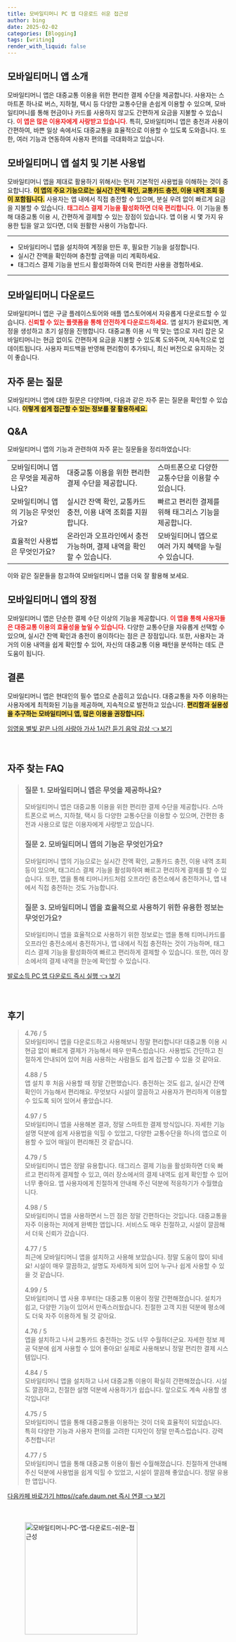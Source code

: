 ```yaml
---
title: 모바일티머니 PC 앱 다운로드 쉬운 접근성
author: bing
date: 2025-02-02
categories: [Blogging]
tags: [writing]
render_with_liquid: false
---
```



<h2 id='모바일티머니앱소개'>모바일티머니 앱 소개</h2>

<p>모바일티머니 앱은 대중교통 이용을 위한 편리한 결제 수단을 제공합니다. 사용자는 스마트폰 하나로 버스, 지하철, 택시 등 다양한 교통수단을 손쉽게 이용할 수 있으며, 모바일티머니를 통해 현금이나 카드를 사용하지 않고도 간편하게 요금을 지불할 수 있습니다. <b><span style="color: #ee2323;">이 앱은 많은 이용자에게 사랑받고 있습니다.</span></b> 특히, 모바일티머니 앱은 충전과 사용이 간편하여, 바쁜 일상 속에서도 대중교통을 효율적으로 이용할 수 있도록 도와줍니다. 또한, 여러 기능과 연동하여 사용자 편의를 극대화하고 있습니다.</p>

<h2 id='모바일티머니앱설치및사용법'>모바일티머니 앱 설치 및 기본 사용법</h2>

<p>모바일티머니 앱을 제대로 활용하기 위해서는 먼저 기본적인 사용법을 이해하는 것이 중요합니다. <b><span style="background-color: #ffe066;">이 앱의 주요 기능으로는 실시간 잔액 확인, 교통카드 충전, 이용 내역 조회 등이 포함됩니다.</span></b> 사용자는 앱 내에서 직접 충전할 수 있으며, 분실 우려 없이 빠르게 요금을 지불할 수 있습니다. <b><span style="color: #ee2323;">태그리스 결제 기능을 활성화하면 더욱 편리합니다.</span></b> 이 기능을 통해 대중교통 이용 시, 간편하게 결제할 수 있는 장점이 있습니다. 앱 이용 시 몇 가지 유용한 팁을 알고 있다면, 더욱 원활한 사용이 가능합니다.</p>

<hr />

<ul>
    <li>모바일티머니 앱을 설치하여 계정을 만든 후, 필요한 기능을 설정합니다.</li>
    <li>실시간 잔액을 확인하며 충전할 금액을 미리 계획하세요.</li>
    <li>태그리스 결제 기능을 반드시 활성화하여 더욱 편리한 사용을 경험하세요.</li>
</ul>

<hr />

<h2 id='모바일티머니다운로드'>모바일티머니 다운로드</h2>

<p>모바일티머니 앱은 구글 플레이스토어와 애플 앱스토어에서 자유롭게 다운로드할 수 있습니다. <b><span style="color: #ee2323;">신뢰할 수 있는 플랫폼을 통해 안전하게 다운로드하세요.</span></b> 앱 설치가 완료되면, 계정을 생성하고 초기 설정을 진행합니다. 대중교통 이용 시 딱 맞는 앱으로 자리 잡은 모바일티머니는 현금 없이도 간편하게 요금을 지불할 수 있도록 도와주며, 지속적으로 업데이트됩니다. 사용자 피드백을 반영해 편리함이 추가되니, 최신 버전으로 유지하는 것이 좋습니다.</p>

<h2 id='자주묻는질문'>자주 묻는 질문</h2>

<p>모바일티머니 앱에 대한 질문은 다양하며, 다음과 같은 자주 묻는 질문을 확인할 수 있습니다. <b><span style="background-color: #ffe066;">이렇게 쉽게 접근할 수 있는 정보를 잘 활용하세요.</span></b></p>

<h2 id='QNA'>Q&A</h2>

<p>모바일티머니 앱의 기능과 관련하여 자주 묻는 질문들을 정리하였습니다:</p>

<table>
    <tr>
        <td>모바일티머니 앱은 무엇을 제공하나요?</td>
        <td>대중교통 이용을 위한 편리한 결제 수단을 제공합니다.</td>
        <td>스마트폰으로 다양한 교통수단을 이용할 수 있습니다.</td>
    </tr>
    <tr>
        <td>모바일티머니 앱의 기능은 무엇인가요?</td>
        <td>실시간 잔액 확인, 교통카드 충전, 이용 내역 조회를 지원합니다.</td>
        <td>빠르고 편리한 결제를 위해 태그리스 기능을 제공합니다.</td>
    </tr>
    <tr>
        <td>효율적인 사용법은 무엇인가요?</td>
        <td>온라인과 오프라인에서 충전 가능하며, 결제 내역을 확인할 수 있습니다.</td>
        <td>모바일티머니 앱으로 여러 가지 혜택을 누릴 수 있습니다.</td>
    </tr>
</table>

<p>이와 같은 질문들을 참고하여 모바일티머니 앱을 더욱 잘 활용해 보세요.</p>

<h2 id='앱의장점'>모바일티머니 앱의 장점</h2>

<p>모바일티머니 앱은 단순한 결제 수단 이상의 기능을 제공합니다. <b><span style="color: #ee2323;">이 앱을 통해 사용자들은 대중교통 이용의 효율성을 높일 수 있습니다.</span></b> 다양한 교통수단을 자유롭게 선택할 수 있으며, 실시간 잔액 확인과 충전이 용이하다는 점은 큰 장점입니다. 또한, 사용자는 과거의 이용 내역을 쉽게 확인할 수 있어, 자신의 대중교통 이용 패턴을 분석하는 데도 큰 도움이 됩니다.</p>

<h2 id='결론'>결론</h2>

<p>모바일티머니 앱은 현대인의 필수 앱으로 손꼽히고 있습니다. 대중교통을 자주 이용하는 사용자에게 최적화된 기능을 제공하며, 지속적으로 발전하고 있습니다. <b><span style="background-color: #ffe066;">편리함과 실용성을 추구하는 모바일티머니 앱, 많은 이용을 권장합니다.</span></b></p>


<p><a class="click-button" title="임영웅 별빛 같은 나의 사랑아 가사 1시간 듣기 음악 감상" href="https://24nara.github.io/posts/%EC%9E%84%EC%98%81%EC%9B%85-%EB%B3%84%EB%B9%9B-%EA%B0%99%EC%9D%80-%EB%82%98%EC%9D%98-%EC%82%AC%EB%9E%91%EC%95%84-%EA%B0%80%EC%82%AC-1%EC%8B%9C%EA%B0%84-%EB%93%A3%EA%B8%B0-%EC%9D%8C%EC%95%85-%EA%B0%90%EC%83%81/" rel="dofollow">임영웅 별빛 같은 나의 사랑아 가사 1시간 듣기 음악 감상 👈 보기</a></p><br>
<h2 id='자주_찾는_FAQ'>자주 찾는 FAQ</h2>
<div itemscope="" itemtype="https://schema.org/FAQPage">
<blockquote>
<div itemscope="" itemprop="mainEntity" itemtype="https://schema.org/Question">
<h3 itemprop="name">질문 1. 모바일티머니 앱은 무엇을 제공하나요?</h3>
<div itemscope="" itemprop="acceptedAnswer" itemtype="https://schema.org/Answer">
<span itemprop="text">
<p>모바일티머니 앱은 대중교통 이용을 위한 편리한 결제 수단을 제공합니다. 스마트폰으로 버스, 지하철, 택시 등 다양한 교통수단을 이용할 수 있으며, 간편한 충전과 사용으로 많은 이용자에게 사랑받고 있습니다.</p>
</span>
</div>
</div>
<div itemscope="" itemprop="mainEntity" itemtype="https://schema.org/Question">
<h3 itemprop="name">질문 2. 모바일티머니 앱의 기능은 무엇인가요?</h3>
<div itemscope="" itemprop="acceptedAnswer" itemtype="https://schema.org/Answer">
<span itemprop="text">
<p>모바일티머니 앱의 기능으로는 실시간 잔액 확인, 교통카드 충전, 이용 내역 조회 등이 있으며, 태그리스 결제 기능을 활성화하여 빠르고 편리하게 결제를 할 수 있습니다. 또한, 앱을 통해 티머니카드처럼 오프라인 충전소에서 충전하거나, 앱 내에서 직접 충전하는 것도 가능합니다.</p>
</span>
</div>
</div>
<div itemscope="" itemprop="mainEntity" itemtype="https://schema.org/Question">
<h3 itemprop="name">질문 3. 모바일티머니 앱을 효율적으로 사용하기 위한 유용한 정보는 무엇인가요?</h3>
<div itemscope="" itemprop="acceptedAnswer" itemtype="https://schema.org/Answer">
<span itemprop="text">
<p>모바일티머니 앱을 효율적으로 사용하기 위한 정보로는 앱을 통해 티머니카드를 오프라인 충전소에서 충전하거나, 앱 내에서 직접 충전하는 것이 가능하며, 태그리스 결제 기능을 활성화하여 빠르고 편리하게 결제할 수 있습니다. 또한, 여러 장소에서의 결제 내역을 한눈에 확인할 수 있습니다.</p>
</span>
</div>
</div>
</blockquote>
</div>
<p><a class="click-button" title="발로소득 PC 앱 다운로드 즉시 실행" href="https://24nara.github.io/posts/%EB%B0%9C%EB%A1%9C%EC%86%8C%EB%93%9D-PC-%EC%95%B1-%EB%8B%A4%EC%9A%B4%EB%A1%9C%EB%93%9C-%EC%A6%89%EC%8B%9C-%EC%8B%A4%ED%96%89/" rel="dofollow">발로소득 PC 앱 다운로드 즉시 실행 👈 보기</a></p><br>
<h2 id='후기'>후기</h2>
<div itemscope itemtype="https://schema.org/Product">
  <blockquote>
  <div itemprop="review" itemscope itemtype="https://schema.org/Review">
      <div itemprop="reviewRating" itemscope itemtype="https://schema.org/Rating"> <span itemprop="ratingValue">4.76</span> / <span itemprop="bestRating">5</span> </div>
      <span itemprop="reviewBody">모바일티머니 앱을 다운로드하고 사용해보니 정말 편리합니다! 대중교통 이용 시 현금 없이 빠르게 결제가 가능해서 매우 만족스럽습니다. 사용법도 간단하고 친절하게 안내되어 있어 처음 사용하는 사람들도 쉽게 접근할 수 있을 것 같아요.</span>
  </div>
  <br>
  <div itemprop="review" itemscope itemtype="https://schema.org/Review">
      <div itemprop="reviewRating" itemscope itemtype="https://schema.org/Rating"> <span itemprop="ratingValue">4.88</span> / <span itemprop="bestRating">5</span> </div>
      <span itemprop="reviewBody">앱 설치 후 처음 사용할 때 정말 간편했습니다. 충전하는 것도 쉽고, 실시간 잔액 확인이 가능해서 편리해요. 무엇보다 시설이 깔끔하고 사용자가 편리하게 이용할 수 있도록 되어 있어서 좋았습니다.</span>
  </div>
  <br>
  <div itemprop="review" itemscope itemtype="https://schema.org/Review">
      <div itemprop="reviewRating" itemscope itemtype="https://schema.org/Rating"> <span itemprop="ratingValue">4.97</span> / <span itemprop="bestRating">5</span> </div>
      <span itemprop="reviewBody">모바일티머니 앱을 사용해본 결과, 정말 스마트한 결제 방식입니다. 자세한 기능 설명 덕분에 쉽게 사용법을 익힐 수 있었고, 다양한 교통수단을 하나의 앱으로 이용할 수 있어 매일이 편리해진 것 같습니다.</span>
  </div>
  <br>
  <div itemprop="review" itemscope itemtype="https://schema.org/Review">
      <div itemprop="reviewRating" itemscope itemtype="https://schema.org/Rating"> <span itemprop="ratingValue">4.79</span> / <span itemprop="bestRating">5</span> </div>
      <span itemprop="reviewBody">모바일티머니 앱은 정말 유용합니다. 태그리스 결제 기능을 활성화하면 더욱 빠르고 편리하게 결제할 수 있고, 여러 장소에서의 결제 내역도 쉽게 확인할 수 있어 너무 좋아요. 앱 사용자에게 친절하게 안내해 주신 덕분에 적응하기가 수월했습니다.</span>
  </div>
  <br>
  <div itemprop="review" itemscope itemtype="https://schema.org/Review">
      <div itemprop="reviewRating" itemscope itemtype="https://schema.org/Rating"> <span itemprop="ratingValue">4.98</span> / <span itemprop="bestRating">5</span> </div>
      <span itemprop="reviewBody">모바일티머니 앱을 사용하면서 느낀 점은 정말 간편하다는 것입니다. 대중교통을 자주 이용하는 저에게 완벽한 앱입니다. 서비스도 매우 친절하고, 시설이 깔끔해서 더욱 신뢰가 갔습니다.</span>
  </div>
  <br>
  <div itemprop="review" itemscope itemtype="https://schema.org/Review">
      <div itemprop="reviewRating" itemscope itemtype="https://schema.org/Rating"> <span itemprop="ratingValue">4.77</span> / <span itemprop="bestRating">5</span> </div>
      <span itemprop="reviewBody">최근에 모바일티머니 앱을 설치하고 사용해 보았습니다. 정말 도움이 많이 되네요! 시설이 매우 깔끔하고, 설명도 자세하게 되어 있어 누구나 쉽게 사용할 수 있을 것 같습니다.</span>
  </div>
  <br>
  <div itemprop="review" itemscope itemtype="https://schema.org/Review">
      <div itemprop="reviewRating" itemscope itemtype="https://schema.org/Rating"> <span itemprop="ratingValue">4.99</span> / <span itemprop="bestRating">5</span> </div>
      <span itemprop="reviewBody">모바일티머니 앱 사용 후부터는 대중교통 이용이 정말 간편해졌습니다. 설치가 쉽고, 다양한 기능이 있어서 만족스러웠습니다. 친절한 고객 지원 덕분에 평소에도 더욱 자주 이용하게 될 것 같아요.</span>
  </div>
  <br>
  <div itemprop="review" itemscope itemtype="https://schema.org/Review">
      <div itemprop="reviewRating" itemscope itemtype="https://schema.org/Rating"> <span itemprop="ratingValue">4.76</span> / <span itemprop="bestRating">5</span> </div>
      <span itemprop="reviewBody">앱을 설치하고 나서 교통카드 충전하는 것도 너무 수월하더군요. 자세한 정보 제공 덕분에 쉽게 사용할 수 있어 좋아요! 실제로 사용해보니 정말 편리한 결제 시스템입니다.</span>
  </div>
  <br>
  <div itemprop="review" itemscope itemtype="https://schema.org/Review">
      <div itemprop="reviewRating" itemscope itemtype="https://schema.org/Rating"> <span itemprop="ratingValue">4.84</span> / <span itemprop="bestRating">5</span> </div>
      <span itemprop="reviewBody">모바일티머니 앱을 설치하고 나서 대중교통 이용이 확실히 간편해졌습니다. 시설도 깔끔하고, 친절한 설명 덕분에 사용하기가 쉽습니다. 앞으로도 계속 사용할 생각입니다!</span>
  </div>
  <br>
  <div itemprop="review" itemscope itemtype="https://schema.org/Review">
      <div itemprop="reviewRating" itemscope itemtype="https://schema.org/Rating"> <span itemprop="ratingValue">4.75</span> / <span itemprop="bestRating">5</span> </div>
      <span itemprop="reviewBody">모바일티머니 앱을 통해 대중교통을 이용하는 것이 더욱 효율적이 되었습니다. 특히 다양한 기능과 사용자 편의를 고려한 디자인이 정말 만족스럽습니다. 강력 추천합니다!</span>
  </div>
  <br>
  <div itemprop="review" itemscope itemtype="https://schema.org/Review">
      <div itemprop="reviewRating" itemscope itemtype="https://schema.org/Rating"> <span itemprop="ratingValue">4.77</span> / <span itemprop="bestRating">5</span> </div>
      <span itemprop="reviewBody">모바일티머니 앱을 통해 대중교통 이용이 훨씬 수월해졌습니다. 친절하게 안내해 주신 덕분에 사용법을 쉽게 익힐 수 있었고, 시설이 깔끔해 좋았습니다. 정말 유용한 앱입니다.</span>
  </div>
  </blockquote>
</div>
<p><a class="click-button" title="다음카페 바로가기 https//cafe.daum.net 즉시 연결" href="https://24nara.github.io/posts/%EB%8B%A4%EC%9D%8C%EC%B9%B4%ED%8E%98-%EB%B0%94%EB%A1%9C%EA%B0%80%EA%B8%B0-httpscafe.daum.net-%EC%A6%89%EC%8B%9C-%EC%97%B0%EA%B2%B0/" rel="dofollow">다음카페 바로가기 https//cafe.daum.net 즉시 연결 👈 보기</a></p><br>
<figure class="image"><img src="https://24nara.github.io/assets/img/thumbnail/모바일티머니-PC-앱-다운로드-쉬운-접근성.webp" alt="모바일티머니-PC-앱-다운로드-쉬운-접근성" width="256" height="256"></figure>